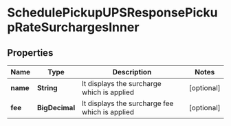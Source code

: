 

# SchedulePickupUPSResponsePickupRateSurchargesInner


## Properties

| Name | Type | Description | Notes |
|------------ | ------------- | ------------- | -------------|
|**name** | **String** | It displays the surcharge which is applied |  [optional] |
|**fee** | **BigDecimal** | It displays the surcharge fee which is applied |  [optional] |



